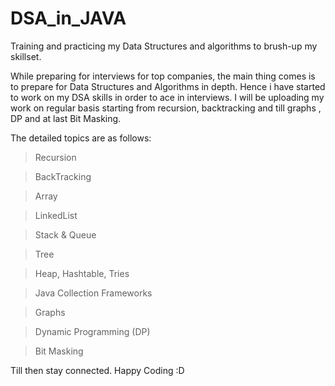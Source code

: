 # DSA_in_JAVA
Training and practicing my Data Structures and algorithms to brush-up my skillset.

While preparing for interviews for top companies, the main thing comes is to prepare for Data Structures and Algorithms in depth. Hence i have started to work on my DSA skills in order to ace in interviews. 
I will be uploading my work on regular basis starting from recursion, backtracking and till graphs , DP and at last Bit Masking.

The detailed topics are as follows:
> Recursion

> BackTracking

> Array

> LinkedList

> Stack & Queue

> Tree

> Heap, Hashtable, Tries

> Java Collection Frameworks

> Graphs

> Dynamic Programming (DP)

> Bit Masking

Till then stay connected.
Happy Coding :D

